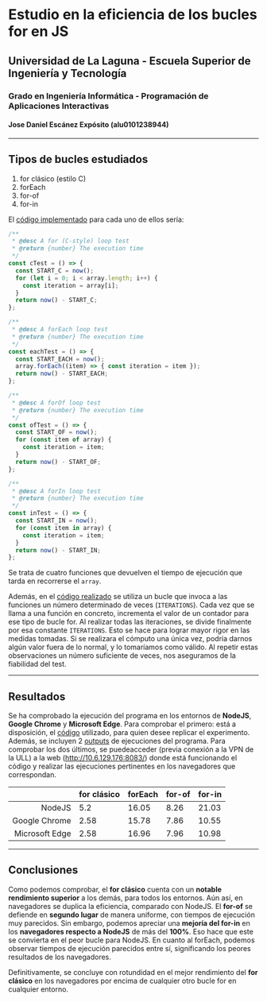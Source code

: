 # Estudio en la eficiencia de los bucles for en JS
## Universidad de La Laguna - Escuela Superior de Ingeniería y Tecnología
### Grado en Ingeniería Informática - Programación de Aplicaciones Interactivas
#### Jose Daniel Escánez Expósito (alu0101238944)

---

## Tipos de bucles estudiados

1. for clásico (estilo C)
2. forEach
3. for-of
4. for-in

El [código implementado]("./src/forLoopTest.js") para cada uno de ellos sería:

```js
/**
 * @desc A for (C-style) loop test
 * @return {number} The execution time
 */
const cTest = () => {
  const START_C = now();
  for (let i = 0; i < array.length; i++) {
    const iteration = array[i];
  }
  return now() - START_C;
};

/**
 * @desc A forEach loop test
 * @return {number} The execution time
 */
const eachTest = () => {
  const START_EACH = now();
  array.forEach((item) => { const iteration = item });
  return now() - START_EACH;
};

/**
 * @desc A forOf loop test
 * @return {number} The execution time
 */
const ofTest = () => {
  const START_OF = now();
  for (const item of array) {
    const iteration = item;
  }
  return now() - START_OF;
};

/**
 * @desc A forIn loop test
 * @return {number} The execution time
 */
const inTest = () => {
  const START_IN = now();
  for (const item in array) {
    const iteration = item;
  }
  return now() - START_IN;
};
```

Se trata de cuatro funciones que devuelven el tiempo de ejecución que tarda en
recorrerse el `array`.

Además, en el [código realizado]("./src/forLoopTest.js") se utiliza un bucle
que invoca a las funciones un número determinado de veces (`ITERATIONS`).
Cada vez que se llama a una función en concreto, incrementa el valor de un
contador para ese tipo de bucle for. Al realizar todas las iteraciones, se 
divide finalmente por esa constante `ITERATIONS`. Esto se hace para lograr 
mayor rigor en las medidas tomadas. Si se realizara el cómputo una única vez,
podría darnos algún valor fuera de lo normal, y lo tomaríamos como válido. Al
repetir estas observaciones un número suficiente de veces, nos aseguramos de la
fiabilidad del test.

---

## Resultados

Se ha comprobado la ejecución del programa en los entornos de **NodeJS**,
**Google Chrome** y **Microsoft Edge**. Para comprobar el primero:
está a disposición, el [código](./src/forLoopTest.js) utilizado, para
quien desee replicar el experimento. Además, se incluyen 2 [outputs](./outputs)
de ejecuciones del programa. Para comprobar los dos últimos, se puedeacceder
(previa conexión a la VPN de la ULL) a la web (<http://10.6.129.176:8083/>) donde
está funcionando el código y realizar las ejecuciones pertinentes en los navegadores
que correspondan.

|                | for clásico | forEach | for-of | for-in |
|---------------:|-------------|---------|--------|--------|
| NodeJS         | 5.2         | 16.05   | 8.26   | 21.03  |
| Google Chrome  | 2.58        | 15.78   | 7.86   | 10.55  |
| Microsoft Edge | 2.58        | 16.96   | 7.96   | 10.98  |

---

## Conclusiones

Como podemos comprobar, el **for clásico** cuenta con un
**notable rendimiento superior** a los demás, para todos los entornos.
Aún así, en navegadores se duplica la eficiencia, comparado con NodeJS. 
El **for-of** se defiende en **segundo lugar** de manera uniforme, con tiempos
de ejecución muy parecidos. Sin embargo, podemos apreciar una
**mejoría del for-in** en los **navegadores respecto a NodeJS** de más del
**100%**. Eso hace que este se convierta en el peor bucle para NodeJS. En cuanto
al forEach, podemos observar tiempos de ejecución parecidos entre sí, significando
los peores resultados de los navegadores.

Definitivamente, se concluye con rotundidad en el mejor rendimiento del
**for clásico** en los navegadores por encima de cualquier otro bucle
for en cualquier entorno.
